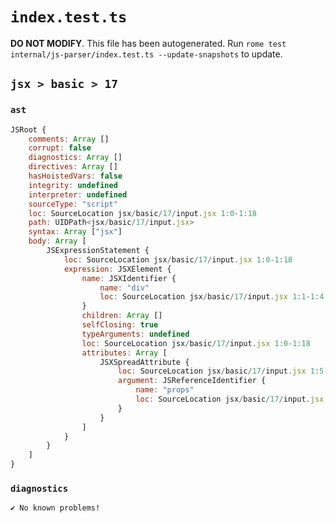 # `index.test.ts`

**DO NOT MODIFY**. This file has been autogenerated. Run `rome test internal/js-parser/index.test.ts --update-snapshots` to update.

## `jsx > basic > 17`

### `ast`

```javascript
JSRoot {
	comments: Array []
	corrupt: false
	diagnostics: Array []
	directives: Array []
	hasHoistedVars: false
	integrity: undefined
	interpreter: undefined
	sourceType: "script"
	loc: SourceLocation jsx/basic/17/input.jsx 1:0-1:18
	path: UIDPath<jsx/basic/17/input.jsx>
	syntax: Array ["jsx"]
	body: Array [
		JSExpressionStatement {
			loc: SourceLocation jsx/basic/17/input.jsx 1:0-1:18
			expression: JSXElement {
				name: JSXIdentifier {
					name: "div"
					loc: SourceLocation jsx/basic/17/input.jsx 1:1-1:4
				}
				children: Array []
				selfClosing: true
				typeArguments: undefined
				loc: SourceLocation jsx/basic/17/input.jsx 1:0-1:18
				attributes: Array [
					JSXSpreadAttribute {
						loc: SourceLocation jsx/basic/17/input.jsx 1:5-1:15
						argument: JSReferenceIdentifier {
							name: "props"
							loc: SourceLocation jsx/basic/17/input.jsx 1:9-1:14 (props)
						}
					}
				]
			}
		}
	]
}
```

### `diagnostics`

```
✔ No known problems!

```
